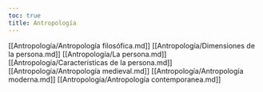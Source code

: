 ```yaml
---
toc: true
title: Antropología
---
```

[[Antropología/Antropología filosófica.md]]
[[Antropología/Dimensiones de la persona.md]]
[[Antropología/La persona.md]]
[[Antropología/Características de la persona.md]]
[[Antropología/Antropología medieval.md]]
[[Antropología/Antropología moderna.md]]
[[Antropología/Antropología contemporanea.md]]
